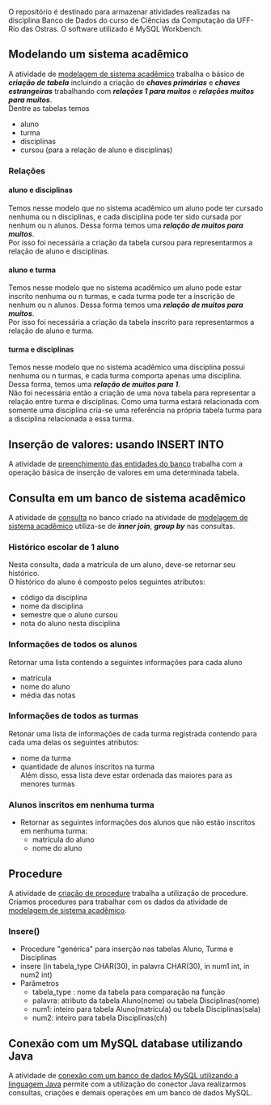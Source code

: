 O repositório é destinado para armazenar atividades realizadas na disciplina Banco de Dados do curso de Ciências da Computação da UFF-Rio das Ostras.
O software utilizado é MySQL Workbench.

## Modelando um sistema acadêmico
  A atividade de [modelagem de sistema acadêmico](https://github.com/juliaDmiranda/BD/blob/main/FACULDADE/atv_04_05_2022.sql) trabalha o básico de ***criação de tabela*** incluindo a criação de ***chaves primárias*** e ***chaves estrangeiras*** trabalhando com ***relações 1 para muitos*** e ***relações muitos para muitos***.<br>Dentre as tabelas temos
* aluno
* turma
* disciplinas
* cursou (para a relação de aluno e disciplinas)

### Relações

#### aluno e disciplinas
  Temos nesse modelo que no sistema acadêmico um aluno pode ter cursado nenhuma ou n disciplinas, e cada disciplina pode ter sido cursada por nenhum ou n alunos. Dessa forma temos uma ***relação de muitos para muitos***.<br>Por isso foi necessária a criação da tabela cursou para representarmos a relação de aluno e disciplinas.

#### aluno e turma
  Temos nesse modelo que no sistema acadêmico um aluno pode estar inscrito nenhuma ou n turmas, e cada turma pode ter a inscrição de nenhum ou n alunos. Dessa forma temos uma ***relação de muitos para muitos***.<br>Por isso foi necessária a criação da tabela inscrito para representarmos a relação de aluno e turma.
  
#### turma e disciplinas
  Temos nesse modelo que no sistema acadêmico uma disciplina possui nenhuma ou n turmas, e cada turma comporta apenas uma disciplina. Dessa forma, temos uma ***relação de muitos para 1***.<br>Não foi necessária então a criação de uma nova tabela para representar a relação entre turma e disciplinas. Como uma turma estará relacionada com somente uma disciplina cria-se uma referência na própria tabela turma para a disciplina relacionada a essa turma.
  
## Inserção de valores: usando INSERT INTO
   A atividade de [preenchimento das entidades do banco](https://github.com/juliaDmiranda/BD/blob/main/FACULDADE/atv_11_05_2022_insert.sql)  trabalha com  a operação básica de inserção de valores em uma determinada tabela. 
   
## Consulta em um banco de sistema acadêmico
   A atividade de [consulta](https://github.com/juliaDmiranda/BD/blob/main/FACULDADE/atv_11_05_2022_consulta.sql) no banco criado na atividade de [modelagem de sistema acadêmico](https://github.com/juliaDmiranda/BD/tree/main/FACULDADE) utiliza-se de ***inner join***, ***group by*** nas consultas.
 
### Histórico escolar de 1 aluno
   Nesta consulta, dada a matrícula de um aluno, deve-se retornar seu histórico.<br/>
   O histórico do aluno é composto pelos seguintes atributos:
   - código da disciplina
   - nome da disciplina
   - semestre que o aluno cursou
   - nota do aluno nesta disciplina
   
### Informações de todos os alunos
  Retornar uma lista contendo a seguintes informações para cada aluno
   - matrícula 
   - nome do aluno
   - média das notas

### Informações de todos as turmas
  Retonar uma lista de informações de cada turma registrada contendo para cada uma delas os seguintes atributos:
   - nome da turma
   - quantidade de alunos inscritos na turma<br/>
  Além disso, essa lista deve estar ordenada das maiores para as menores turmas

### Alunos inscritos em nenhuma turma
* Retornar as seguintes informações dos alunos que não estão inscritos em nenhuma turma:
   - matrícula do aluno
   - nome do aluno
  
## Procedure
   A atividade de [criação de procedure](https://github.com/juliaDmiranda/Banco-de-Dados-I/blob/main/FACULDADE/atv_01_06_2022.sql) trabalha a utilização de procedure. Criamos procedures para trabalhar com os dados da atividade de [modelagem de sistema acadêmico](https://github.com/juliaDmiranda/BD/tree/main/FACULDADE).
   
### Insere()
* Procedure "genérica" para inserção nas tabelas Aluno, Turma e Disciplinas
* insere (in tabela_type CHAR(30), in palavra CHAR(30), in num1 int, in num2 int)
* Parâmetros
   - tabela_type : nome da tabela para comparação na função
   - palavra: atributo da tabela Aluno(nome) ou tabela Disciplinas(nome)
   - num1: inteiro para tabela Aluno(matrícula) ou tabela Disciplinas(sala)
   - num2: inteiro para tabela Disciplinas(ch)
   
## Conexão com um MySQL database utilizando Java
  A atividade de [conexão com um banco de dados MySQL utilizando a linguagem Java](https://github.com/juliaDmiranda/Banco-de-Dados-I/tree/main/ConnectToMySQL) permite com a utilização do conector Java realizarmos consultas, criações e demais operações em um banco de dados MySQL.
